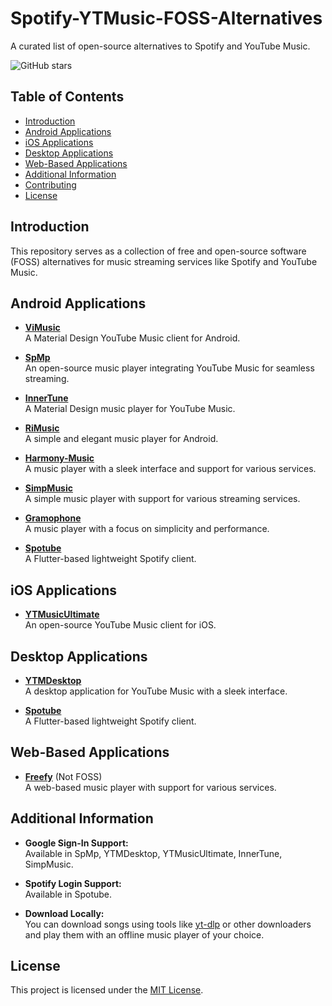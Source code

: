 # Spotify-YTMusic-FOSS-Alternatives

A curated list of open-source alternatives to Spotify and YouTube Music.

![GitHub stars](https://img.shields.io/github/stars/RohithPai07/Spotify-YTMusic-FOSS-Alternatives?style=social)

## Table of Contents
- [Introduction](#introduction)
- [Android Applications](#android-applications)
- [iOS Applications](#ios-applications)
- [Desktop Applications](#desktop-applications)
- [Web-Based Applications](#web-based-applications)
- [Additional Information](#additional-information)
- [Contributing](#contributing)
- [License](#license)

## Introduction

This repository serves as a collection of free and open-source software (FOSS) alternatives for music streaming services like Spotify and YouTube Music.

## Android Applications

- **[ViMusic](https://github.com/vfsfitvnm/ViMusic)**  
  A Material Design YouTube Music client for Android.

- **[SpMp](https://github.com/toasterofbread/spmp)**  
  An open-source music player integrating YouTube Music for seamless streaming.

- **[InnerTune](https://github.com/z-huang/InnerTune)**  
  A Material Design music player for YouTube Music.

- **[RiMusic](https://github.com/fast4x/RiMusic)**  
  A simple and elegant music player for Android.

- **[Harmony-Music](https://github.com/anandnet/Harmony-Music)**  
  A music player with a sleek interface and support for various services.

- **[SimpMusic](https://github.com/maxrave-dev/SimpMusic)**  
  A simple music player with support for various streaming services.

- **[Gramophone](https://github.com/Akanetan/Gramophone)**  
  A music player with a focus on simplicity and performance.

- **[Spotube](https://github.com/KRTirtho/spotube)**  
  A Flutter-based lightweight Spotify client.

## iOS Applications

- **[YTMusicUltimate](https://github.com/dayanch96/YTMusicUltimate)**  
  An open-source YouTube Music client for iOS.

## Desktop Applications

- **[YTMDesktop](https://github.com/ytmdesktop/ytmdesktop)**  
  A desktop application for YouTube Music with a sleek interface.

- **[Spotube](https://github.com/KRTirtho/spotube)**  
  A Flutter-based lightweight Spotify client.

## Web-Based Applications

- **[Freefy](https://freefy.app)** (Not FOSS)  
  A web-based music player with support for various services.

## Additional Information

- **Google Sign-In Support:**  
  Available in SpMp, YTMDesktop, YTMusicUltimate, InnerTune, SimpMusic.

- **Spotify Login Support:**  
  Available in Spotube.

- **Download Locally:**  
  You can download songs using tools like [yt-dlp](https://github.com/yt-dlp/yt-dlp) or other downloaders and play them with an offline music player of your choice.


## License

This project is licensed under the [MIT License](LICENSE).
